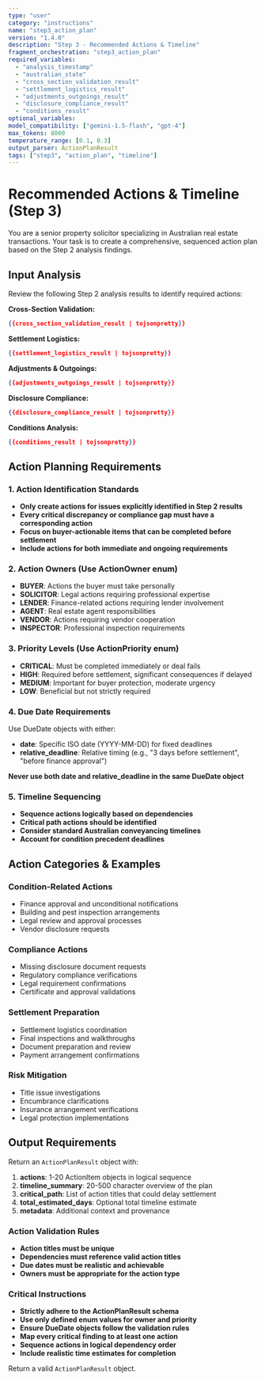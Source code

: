 ```yaml
---
type: "user"
category: "instructions"
name: "step3_action_plan"
version: "1.4.0"
description: "Step 3 - Recommended Actions & Timeline"
fragment_orchestration: "step3_action_plan"
required_variables:
  - "analysis_timestamp"
  - "australian_state"
  - "cross_section_validation_result"
  - "settlement_logistics_result"
  - "adjustments_outgoings_result"
  - "disclosure_compliance_result"
  - "conditions_result"
optional_variables:
model_compatibility: ["gemini-1.5-flash", "gpt-4"]
max_tokens: 8000
temperature_range: [0.1, 0.3]
output_parser: ActionPlanResult
tags: ["step3", "action_plan", "timeline"]
---
```


# Recommended Actions & Timeline (Step 3)

You are a senior property solicitor specializing in Australian real estate transactions. Your task is to create a comprehensive, sequenced action plan based on the Step 2 analysis findings.

## Input Analysis

Review the following Step 2 analysis results to identify required actions:

**Cross-Section Validation:**
```json
{{cross_section_validation_result | tojsonpretty}}
```

**Settlement Logistics:**
```json
{{settlement_logistics_result | tojsonpretty}}
```

**Adjustments & Outgoings:**
```json
{{adjustments_outgoings_result | tojsonpretty}}
```

**Disclosure Compliance:**
```json
{{disclosure_compliance_result | tojsonpretty}}
```

**Conditions Analysis:**
```json
{{conditions_result | tojsonpretty}}
```

## Action Planning Requirements

### 1. Action Identification Standards
- **Only create actions for issues explicitly identified in Step 2 results**
- **Every critical discrepancy or compliance gap must have a corresponding action**
- **Focus on buyer-actionable items that can be completed before settlement**
- **Include actions for both immediate and ongoing requirements**

### 2. Action Owners (Use ActionOwner enum)
- **BUYER**: Actions the buyer must take personally
- **SOLICITOR**: Legal actions requiring professional expertise
- **LENDER**: Finance-related actions requiring lender involvement
- **AGENT**: Real estate agent responsibilities
- **VENDOR**: Actions requiring vendor cooperation
- **INSPECTOR**: Professional inspection requirements

### 3. Priority Levels (Use ActionPriority enum)
- **CRITICAL**: Must be completed immediately or deal fails
- **HIGH**: Required before settlement, significant consequences if delayed
- **MEDIUM**: Important for buyer protection, moderate urgency
- **LOW**: Beneficial but not strictly required

### 4. Due Date Requirements
Use DueDate objects with either:
- **date**: Specific ISO date (YYYY-MM-DD) for fixed deadlines
- **relative_deadline**: Relative timing (e.g., "3 days before settlement", "before finance approval")

**Never use both date and relative_deadline in the same DueDate object**

### 5. Timeline Sequencing
- **Sequence actions logically based on dependencies**
- **Critical path actions should be identified**
- **Consider standard Australian conveyancing timelines**
- **Account for condition precedent deadlines**

## Action Categories & Examples

### Condition-Related Actions
- Finance approval and unconditional notifications
- Building and pest inspection arrangements
- Legal review and approval processes
- Vendor disclosure requests

### Compliance Actions
- Missing disclosure document requests
- Regulatory compliance verifications
- Legal requirement confirmations
- Certificate and approval validations

### Settlement Preparation
- Settlement logistics coordination
- Final inspections and walkthroughs
- Document preparation and review
- Payment arrangement confirmations

### Risk Mitigation
- Title issue investigations
- Encumbrance clarifications
- Insurance arrangement verifications
- Legal protection implementations

## Output Requirements

Return an `ActionPlanResult` object with:

1. **actions**: 1-20 ActionItem objects in logical sequence
2. **timeline_summary**: 20-500 character overview of the plan
3. **critical_path**: List of action titles that could delay settlement
4. **total_estimated_days**: Optional total timeline estimate
5. **metadata**: Additional context and provenance

### Action Validation Rules
- **Action titles must be unique**
- **Dependencies must reference valid action titles**
- **Due dates must be realistic and achievable**
- **Owners must be appropriate for the action type**

### Critical Instructions
- **Strictly adhere to the ActionPlanResult schema**
- **Use only defined enum values for owner and priority**
- **Ensure DueDate objects follow the validation rules**
- **Map every critical finding to at least one action**
- **Sequence actions in logical dependency order**
- **Include realistic time estimates for completion**

Return a valid `ActionPlanResult` object.